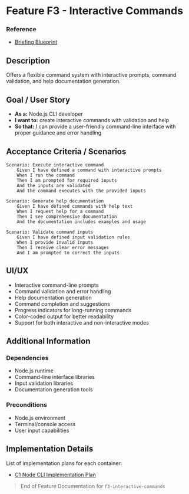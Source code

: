 # Feature F3 - Interactive Commands

### Reference

- [Briefing Blueprint](/docs/briefing.blueprint.md)

## Description

Offers a flexible command system with interactive prompts, command validation, and help documentation generation.

## Goal / User Story

- **As a:** Node.js CLI developer
- **I want to:** create interactive commands with validation and help
- **So that:** I can provide a user-friendly command-line interface with proper guidance and error handling

## Acceptance Criteria / Scenarios

```gherkin
Scenario: Execute interactive command
    Given I have defined a command with interactive prompts
    When I run the command
    Then I am prompted for required inputs
    And the inputs are validated
    And the command executes with the provided inputs

Scenario: Generate help documentation
    Given I have defined commands with help text
    When I request help for a command
    Then I see comprehensive documentation
    And the documentation includes examples and usage

Scenario: Validate command inputs
    Given I have defined input validation rules
    When I provide invalid inputs
    Then I receive clear error messages
    And I am prompted to correct the inputs
```

## UI/UX

- Interactive command-line prompts
- Command validation and error handling
- Help documentation generation
- Command completion and suggestions
- Progress indicators for long-running commands
- Color-coded output for better readability
- Support for both interactive and non-interactive modes

## Additional Information

### Dependencies
- Node.js runtime
- Command-line interface libraries
- Input validation libraries
- Documentation generation tools

### Preconditions
- Node.js environment
- Terminal/console access
- User input capabilities

## Implementation Details

List of implementation plans for each container:
- [C1 Node CLI Implementation Plan](/containers/c1-node-cli/docs/f3-interactive-commands.plan.md)

> End of Feature Documentation for `f3-interactive-commands` 